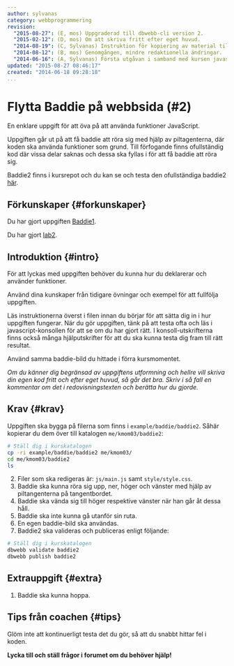 ```yaml
---
author: sylvanas
category: webbprogrammering
revision:
  "2015-08-27": (E, mos) Uppgraderad till dbwebb-cli version 2.
  "2015-02-12": (D, mos) Om att skriva fritt efter eget huvud.
  "2014-08-19": (C, Sylvanas) Instruktion för kopiering av material tillagt.
  "2014-08-12": (B, mos) Genomgången, mindre redaktionella ändringar.
  "2014-06-16": (A, Sylvanas) Första utgåvan i samband med kursen javascript1.
updated: "2015-08-27 08:46:17"
created: "2014-06-18 09:28:18"
...
```

Flytta Baddie på webbsida (#2)
==================================

En enklare uppgift för att öva på att använda funktioner JavaScript.

Uppgiften går ut på att få baddie att röra sig med hjälp av piltagenterna, där koden ska använda funktioner som grund. Till förfogande finns ofullständig kod där vissa delar saknas och dessa ska fyllas i för att få baddie att röra sig. 

<!--more-->

Baddie2 finns i kursrepot och du kan se och testa den ofullständiga baddie2 [här](javascript1/repo/me/default/kmom03/baddie2/).




Förkunskaper {#forkunskaper}
-----------------------

Du har gjort uppgiften [Baddie1](uppgift/flytta-runt-en-baddie-pa-webbsidan).

Du har gjort [lab2](uppgift/javascript-med-funktioner).



Introduktion {#intro}
-----------------------

För att lyckas med uppgiften behöver du kunna hur du deklarerar och använder funktioner.

Använd dina kunskaper från tidigare övningar och exempel för att fullfölja uppgiften.

Läs instruktionerna överst i filen innan du börjar för att sätta dig in i hur uppgiften fungerar.
När du gör uppgiften, tänk på att testa ofta och läs i javascript-konsollen för att se om du har gjort rätt. I konsoll-utskrifterna finns också många hjälputskrifter för att du ska kunna testa dig fram till rätt resultat.

Använd samma baddie-bild du hittade i förra kursmomentet.

*Om du känner dig begränsad av uppgiftens utformning och hellre vill skriva din egen kod fritt och efter eget huvud, så går det bra. Skriv i så fall en kommentar om det i redovisningstexten och berätta hur du gjorde.*



Krav {#krav}
-----------------------

Uppgiften ska bygga på filerna som finns i `example/baddie/baddie2`. Såhär kopierar du dem över till katalogen `me/kmom03/baddie2`:
```bash
# Ställ dig i kurskatalogen
cp -ri example/baddie/baddie2 me/kmom03/
cd me/kmom03/baddie2
ls
```

2. Filer som ska redigeras är: `js/main.js` samt `style/style.css`.
3. Baddie ska kunna röra sig upp, ner, höger och vänster med hjälp av piltangenterna på tangentbordet.
4. Baddie ska vända sig till höger respektive vänster när han går åt dessa håll.
5. Baddie ska inte kunna gå utanför sin ruta.
6. En egen baddie-bild ska användas.
7. Baddie2 ska valideras och publiceras enligt följande:

```bash
# Ställ dig i kurskatalogen
dbwebb validate baddie2
dbwebb publish baddie2
```


Extrauppgift {#extra}
-----------------------

1. Baddie ska kunna hoppa.



Tips från coachen {#tips}
-----------------------

Glöm inte att kontinuerligt testa det du gör, så att du snabbt hittar fel i koden.

**Lycka till och ställ frågor i forumet om du behöver hjälp!**




